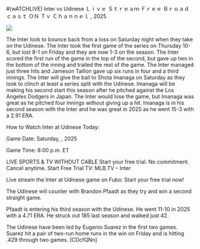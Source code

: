 #(wATCHLIVE) Inter vs Udinese Ｌｉｖｅ Ｓｔｒｅａｍ Ｆｒｅｅ Ｂｒｏａｄｃａｓｔ ＯＮ Ｔｖ Ｃｈａｎｎｅｌ , 2025  
  
  
[![](https://i.imgur.com/qSNzIqt.png)](https://movie.rssnews.media/HNcxrhKlO.php)  
  
The Inter look to bounce back from a loss on Saturday night when they take on the Udinese. The Inter took the first game of the series on Thursday 10-6, but lost 8-1 on Friday and they are now 1-3 on the season. The Inter scored the first run of the game in the top of the second, but gave up two in the bottom of the inning and trailed the rest of the game. The Inter managed just three hits and Jameson Taillon gave up six runs in four and a third innings. The Inter will give the ball to Shota Imanaga on Saturday as they look to clinch at least a series split with the Udinese. Imanaga will be making his second start this season after he pitched against the Los Angeles Dodgers in Japan. The Inter would lose the game, but Imanaga was great as he pitched four innings without giving up a hit. Imanaga is in his second season with the Inter and he was great in 2025 as he went 15-3 with a 2.91 ERA.

How to Watch Inter at Udinese Today:

Game Date: Saturday, , 2025

Game Time: 8:00 p.m. ET

LIVE SPORTS & TV WITHOUT CABLE
Start your free trial. No commitment. Cancel anytime.
Start Free Trial
TV: MLB.TV – Inter

Live stream the Inter at Udinese game on Fubo: Start your free trial now!

The Udinese will counter with Brandon Pfaadt as they try and win a second straight game.

Pfaadt is entering his third season with the Udinese. He went 11-10 in 2025 with a 4.71 ERA. He struck out 185 last season and walked just 42.

The Udinese have been led by Eugenio Suarez in the first two games. Suarez hit a pair of two-run home runs in the win on Friday and is hitting .429 through two games. [CDcfQNn]
